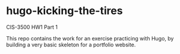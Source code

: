 # hugo-kicking-the-tires
CIS-3500 HW1 Part 1

This repo contains the work for an exercise practicing with Hugo, by building a very basic skeleton for a portfolio website.
